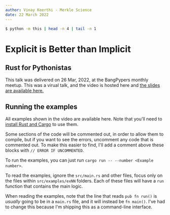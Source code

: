 ```yaml
---
author: Vinay Keerthi - Merkle Science
date: 22 March 2022
---
```

```bash
$ python -m this | head -n 4 | tail -n 1
```
# Explicit is Better than Implicit

## Rust for Pythonistas

This talk was delivered on 26 Mar, 2022, at the BangPypers monthly meetup. This
was a virual talk, and the video is hosted here and [the slides are available
here.](https://docs.google.com/presentation/d/1iYmAtGr7jrhYmXe6E8DgXMe-C9j4096WiNEcZSX8wXY)

## Running the examples

All examples shown in the video are available here. Note that you'll need to
[install Rust and Cargo](https://rustup.rs/) to use them.

Some sections of the code will be commented out, in order to allow them to
compile, but if you want to see the errors, uncomment any code that is
commented out. To make this easier to find, I'll add a comment above these
blocks with `// ERROR IF UNCOMMENTED`.

To run the examples, you can just run `cargo run -- --number <Example number>`.

To read the examples, ignore the `src/main.rs` and other files, focus only on
the files within `src/examples/exNN` folders. Each of these files will have a
`run` function that contains the main logic.

When reading the examples, note that the line that reads `pub fn run()` is
*usually* going to be in a `main.rs` file, and it will instead be `fn main()`.
I've had to change this because I'm shipping this as a command-line interface.
